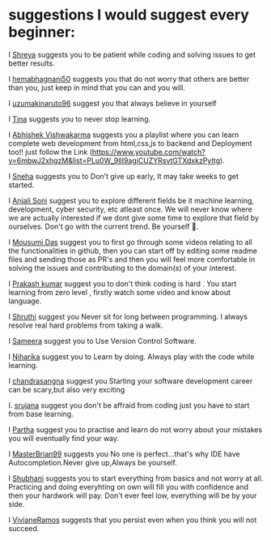 # suggestions I would suggest every beginner:

<!-- Follow the following format to maintain uniformity:

  I [5hre9a](https://github.com/5hre9a) suggests you that it's okay to make mistakes and fail miserably because with time you're only going to get better.
-->

I [Shreya](https://github.com/5hre9a) suggests you to be patient while coding and solving issues to get better results.

I [hemabhagnani50](https://github.com/hemabhagnani) suggests you that do not worry that others are better than you, just keep in mind that you can and you will.

I [uzumakinaruto96](https://github.com/uzumakinaruto96) suggest you that always believe in yourself

I [Tina](https://github.com/5hre9a) suggests you to never stop learning.

I [Abhishek Vishwakarma](https://github.com/Abhishek765) suggests you a playlist where you can learn complete web development from html,css,js to backend and Deployment too!! just follow the Link (https://www.youtube.com/watch?v=6mbwJ2xhgzM&list=PLu0W_9lII9agiCUZYRsvtGTXdxkzPyItg).

I [Sneha](https://github.com/Snehakri022) suggests you to Don’t give up early, It may take weeks to get started.

I [Anjali Soni](https://github.com/anjalisoni3655) suggest you to explore different fields be it machine learning, development, cyber security, etc atleast once. We will never know where we are actually interested if we dont give some time to explore that field by ourselves. Don't go with the current trend. Be yourself 🙂.

I [Mousumi Das](https://github.com/MousumiDas625) suggest you to first go through some videos relating to all the functionalities in github, then you can start off by editing some readme files and sending those as PR's and then you will feel more comfortable in solving the issues and contributing to the domain(s) of your interest.  



I [Prakash kumar](https://github.com/prakash-sah-lab) suggest you to don't think coding is hard . You start learning from zero level , firstly watch some video and know about language. 

I [Shruthi](https://gitHub.com/shruthi-kotawar) suggest you Never sit for long between programming. I always resolve real hard problems from taking a walk.

I [Sameera](https://github.com/sameera-7) suggest you to  Use Version Control Software. 

I [Niharika](https://gitHub.com/Niharikaponugoti) suggest you to Learn by doing. Always play with the code while learning.

I  [chandrasangna](https://github.com/shruthi-kotawar) suggest you Starting your software development career can be scary,but also very exciting

I. [srujana](https://GitHub.com/srujana-55) suggest you don't be affraid from coding just you have to start from base learning.

I [Partha](https://github.com/parth93QA) suggest you to practise and learn do not worry about your mistakes you will eventually find your way.

I [MasterBrian99](https://github.com/MasterBrian99) suggests you No one is perfect...that's why IDE have Autocompletion.Never give up,Always be yourself.


I [Shubhani](https://github.com/Shubhani25) suggests you to start everything from basics and not worry at all. Practicing and doing everyhting on own will fill you with confidence and then your hardwork will pay. Don't ever feel low, everything will be by your side.

I [VivianeRamos](https://github.com/vivi3008) suggests that you persist even when you think you will not succeed.
